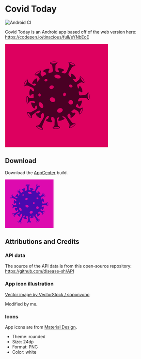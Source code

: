 # Covid Today

![Android CI](https://github.com/tinacious/CovidToday-Android/workflows/Android%20CI/badge.svg)

Covid Today is an Android app based off of the web version here: https://codepen.io/tinacious/full/eYNbEoE

<img src="images/covid-today.png" width="340" style="width: 340px" />


## Download

Download the [AppCenter](https://install.appcenter.ms/users/info-145/apps/covid-today/distribution_groups/everybody) build.

<img src="images/AppCenter-icon.png" width="160" style="width: 160px" />


## Attributions and Credits

### API data

The source of the API data is from this open-source repository: https://github.com/disease-sh/API


### App icon illustration

<a href="https://www.vectorstock.com/royalty-free-vector/corona-virus-covid-19-2019-ncov-template-design-vector-30132318" target="_blank">Vector image by VectorStock / soponyono</a>

Modified by me.

### Icons

App icons are from [Material Design](https://material.io/resources/icons/?search=search&icon=search&style=baseline).

- Theme: rounded
- Size: 24dp
- Format: PNG
- Color: white
